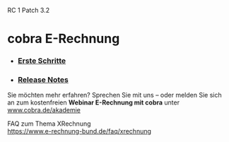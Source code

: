 RC 1 Patch 3.2

# cobra E-Rechnung   

* ### [Erste Schritte](./Erste-Schritte/README.md)

* ### [Release Notes](./Release-Notes/README.md)

Sie möchten mehr erfahren? Sprechen Sie mit uns – oder melden Sie sich an zum
kostenfreien **Webinar E-Rechnung mit cobra** unter www.cobra.de/akademie

FAQ zum Thema XRechnung   
https://www.e-rechnung-bund.de/faq/xrechnung
